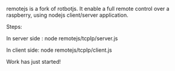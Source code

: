 remotejs is a fork of rotbotjs. It enable a full remote control over a raspberry, using nodejs client/server application.

Steps:

In server side :
node remotejs/tcpIp/server.js

In client side:
node remotejs/tcpIp/client.js


Work has just started!
